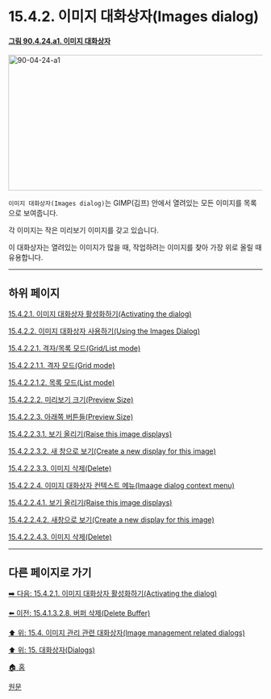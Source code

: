 # 15.4.2. 이미지 대화상자(Images dialog)

<a id="90-04-24-a1"></a>

#### [그림 90.4.24.a1. 이미지 대화상자](./90-04-0024-images.md#90-04-24-a1)
<img width="850" height="269" alt="90-04-24-a1" src="https://github.com/user-attachments/assets/b0a8e84a-c3eb-4005-b5c6-ef04278c7a07" />

`이미지 대화상자(Images dialog)`는 GIMP(김프) 안에서 열려있는 모든 이미지를 목록으로 보여줍니다.

각 이미지는 작은 미리보기 이미지를 갖고 있습니다.

이 대화상자는 열려있는 이미지가 많을 때, 작업하려는 이미지를 찾아 가장 위로 올릴 때 유용합니다.

***

## 하위 페이지

[15.4.2.1. 이미지 대화상자 활성화하기(Activating the dialog)](./15-04-02-01-activating_the_dialog.md)

[15.4.2.2. 이미지 대화상자 사용하기(Using the Images Dialog)](./15-04-02-02-00-using_the_images_dialog.md)

[15.4.2.2.1. 격자/목록 모드(Grid/List mode)](./15-04-02-02-01-00-grid_n_list_mode.md)

[15.4.2.2.1.1. 격자 모드(Grid mode)](./15-04-02-02-01-01-grid_mode.md)

[15.4.2.2.1.2. 목록 모드(List mode)](./15-04-02-02-01-02-list_mode.md)

[15.4.2.2.2. 미리보기 크기(Preview Size)](./15-04-02-02-02-preview_size.md)

[15.4.2.2.3. 아래쪽 버튼들(Preview Size)](./15-04-02-02-03-00-buttons.md)

[15.4.2.2.3.1. 보기 올리기(Raise this image displays)](./15-04-02-02-03-01-raise_this_image_displays.md)

[15.4.2.2.3.2. 새 창으로 보기(Create a new display for this image)](./15-04-02-02-03-02-create_a_new_display_for_this_image.md)

[15.4.2.2.3.3. 이미지 삭제(Delete)](./15-04-02-02-03-03-delete.md)

[15.4.2.2.4. 이미지 대화상자 컨텍스트 메뉴(Imaage dialog context menu)](./15-04-02-02-04-00-images_dialog_context_menu.md)

[15.4.2.2.4.1. 보기 올리기(Raise this image displays)](./15-04-02-02-04-01-raise_this_image_displays.md)

[15.4.2.2.4.2. 새창으로 보기(Create a new display for this image)](./15-04-02-02-04-02-create_a_new_display_for_this_image.md)

[15.4.2.2.4.3. 이미지 삭제(Delete)](./15-04-02-02-04-03-delete.md)

***

## 다른 페이지로 가기

[➡️ 다음: 15.4.2.1. 이미지 대화상자 활성화하기(Activating the dialog)](./15-04-02-01-activating_the_dialog.md)

[⬅️ 이전: 15.4.1.3.2.8. 버퍼 삭제(Delete Buffer)](./15-04-01-03-02-08-delete_buffer.md)

[⬆️ 위: 15.4. 이미지 관리 관련 대화상자(Image management related dialogs)](./15-04-00-image-management-related-dialogs.md)

[⬆️ 위: 15. 대화상자(Dialogs)](./15-00-dialogs.md)

[🏠 홈](./00-home.md)

[원문](https://docs.gimp.org/2.10/ko/gimp-image-dialog.html)